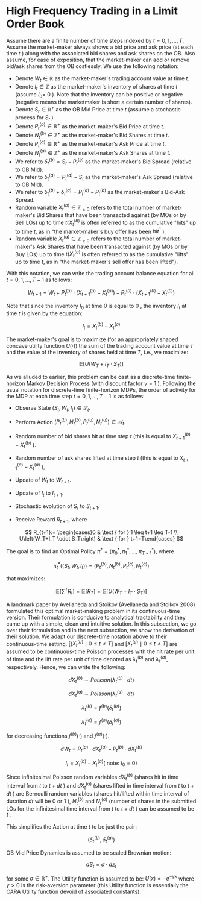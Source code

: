 # High Frequency Trading in a Limit Order Book

Assume there are a finite number of time steps indexed by $t=0,1, \ldots, T$. Assume the market-maker always shows a bid price and ask price (at each time $t$ ) along with the associated bid shares and ask shares on the OB. Also assume, for ease of exposition, that the market-maker can add or remove bid/ask shares from the OB costlessly. We use the following notation:
- Denote $W_t \in \mathbb{R}$ as the market-maker's trading account value at time $t$.
- Denote $I_t \in \mathbb{Z}$ as the market-maker's inventory of shares at time $t$ (assume $I_0=$ 0 ). Note that the inventory can be positive or negative (negative means the marketmaker is short a certain number of shares).
- Denote $S_t \in \mathbb{R}^{+}$ as the OB Mid Price at time $t$ (assume a stochastic process for $S_t$ )
- Denote $P_t^{(b)} \in \mathbb{R}^{+}$ as the market-maker's Bid Price at time $t$.
- Denote $N_t^{(b)} \in \mathbb{Z}^{+}$ as the market-maker's Bid Shares at time $t$.
- Denote $P_t^{(a)} \in \mathbb{R}^{+}$ as the market-maker's Ask Price at time $t$.
- Denote $N_t^{(a)} \in \mathbb{Z}^{+}$ as the market-maker's Ask Shares at time $t$.
- We refer to $\delta_t^{(b)}=S_t-P_t^{(b)}$ as the market-maker's Bid Spread (relative to OB Mid).
- We refer to $\delta_t^{(a)}=P_t^{(a)}-S_t$ as the market-maker's Ask Spread (relative to OB Mid).
- We refer to $\delta_t^{(b)}+\delta_t^{(a)}=P_t^{(a)}-P_t^{(b)}$ as the market-maker's Bid-Ask Spread.
- Random variable $X_t^{(b)} \in \mathbb{Z}_{\geq 0}$ refers to the total number of market-maker's Bid Shares that have been transacted against (by MOs or by Sell LOs) up to time $t\left(X_t^{(b)}\right.$ is often referred to as the cumulative "hits" up to time $t$, as in "the market-maker's buy offer has been $h i t^{\prime \prime}$ ).
- Random variable $X_t^{(a)} \in \mathbb{Z}_{\geq 0}$ refers to the total number of market-maker's Ask Shares that have been transacted against (by MOs or by Buy LOs) up to time $t\left(X_t^{(a)}\right.$ is often referred to as the cumulative "lifts" up to time $t$, as in "the market-maker's sell offer has been lifted").

With this notation, we can write the trading account balance equation for all $t=0,1, \ldots, T-1$ as follows:

$$
W_{t+1}=W_t+P_t^{(a)} \cdot\left(X_{t+1}^{(a)}-X_t^{(a)}\right)-P_t^{(b)} \cdot\left(X_{t+1}^{(b)}-X_t^{(b)}\right)
$$

Note that since the inventory $I_0$ at time 0 is equal to 0 , the inventory $I_t$ at time $t$ is given by the equation:

$$
I_t=X_t^{(b)}-X_t^{(a)}
$$

The market-maker's goal is to maximize (for an appropriately shaped concave utility function $U(\cdot))$ the sum of the trading account value at time $T$ and the value of the inventory of shares held at time $T$, i.e., we maximize:

$$
\mathbb{E}\left[U\left(W_T+I_T \cdot S_T\right)\right]
$$



As we alluded to earlier, this problem can be cast as a discrete-time finite-horizon Markov Decision Process (with discount factor $\gamma=1$ ). Following the usual notation for discrete-time finite-horizon MDPs, the order of activity for the MDP at each time step $t=0,1, \ldots, T-1$ is as follows:

- Observe State $\left(S_t, W_t, I_t\right) \in \mathcal{S}_t$.

- Perform Action $\left(P_t^{(b)}, N_t^{(b)}, P_t^{(a)}, N_t^{(a)}\right) \in \mathcal{A}_t$.
- Random number of bid shares hit at time step $t$ (this is equal to $X_{t+1}^{(b)}-X_t^{(b)}$ ).
- Random number of ask shares lifted at time step $t$ (this is equal to $X_{t+1}^{(a)}-X_t^{(a)}$ ),
- Update of $W_t$ to $W_{t+1}$.
- Update of $I_t$ to $I_{t+1}$.
- Stochastic evolution of $S_t$ to $S_{t+1}$.
- Receive Reward $R_{t+1}$, where

$$
R_{t+1}:= \begin{cases}0 & \text { for } 1 \leq t+1 \leq T-1 \\ U\left(W_T+I_T \cdot S_T\right) & \text { for } t+1=T\end{cases}
$$

The goal is to find an Optimal Policy $\pi^* =\left(\pi_0^*, \pi_1^*, \ldots, \pi_{T-1}^*\right)$, where

$$
\pi_t^*\left(\left(S_t, W_t, I_t\right)\right)=\left(P_t^{(b)}, N_t^{(b)}, P_t^{(a)}, N_t^{(a)}\right)
$$

that maximizes:

$$
\mathbb{E}\left[\sum^T R_t\right]=\mathbb{E}\left[R_T\right]=\mathbb{E}\left[U\left(W_T+I_T \cdot S_T\right)\right]
$$

A landmark paper by Avellaneda and Stoikov (Avellaneda and Stoikov 2008) formulated this optimal market-making problem in its continuous-time version. Their formulation is conducive to analytical tractability and they came up with a simple, clean and intuitive solution. In this subsection, we go over their formulation and in the next subsection, we show the derivation of their solution. We adapt our discrete-time notation above to their continuous-time setting.
$\left[\left(X_t^{(b)} \mid 0 \leq t<T\right]\right.$ and $\left[X_t^{(a)} \mid 0 \leq t<T\right]$ are assumed to be continuous-time Poisson processes with the hit rate per unit of time and the lift rate per unit of time denoted as $\lambda_t^{(b)}$ and $\lambda_t^{(a)}$, respectively. Hence, we can write the following:

$$d X_t^{(b)} \sim {Poisson}\left(\lambda_t^{(b)} \cdot d t\right) $$

$$ d X_t^{(a)} \sim {Poisson}\left(\lambda_t^{(a)} \cdot d t\right) $$

$$ \lambda_t^{(b)}=f^{(b)}\left(\delta_t^{(b)}\right) $$

$$ \lambda_t^{(a)}=f^{(a)}\left(\delta_t^{(a)}\right) $$

for decreasing functions $f^{(b)}(\cdot)$ and $f^{(a)}(\cdot)$.

$$ d W_t=P_t^{(a)} \cdot d X_t^{(a)}-P_t^{(b)} \cdot d X_t^{(b)} $$

$$I_t=X_t^{(b)}-X_t^{(a)}\left(\text { note: } I_0=0\right) $$

Since infinitesimal Poisson random variables $d X_t^{(b)}$ (shares hit in time interval from $t$ to $t+d t$ ) and $d X_t^{(a)}$ (shares lifted in time interval from $t$ to $t+d t$ ) are Bernoulli random variables (shares hit/lifted within time interval of duration $d t$ will be 0 or 1 ), $N_t^{(b)}$ and $N_t^{(a)}$ (number of shares in the submitted LOs for the infinitesimal time interval from $t$ to $t+d t$ ) can be assumed to be 1 .

This simplifies the Action at time $t$ to be just the pair:

$$
\left(\delta_t^{(b)}, \delta_t^{(a)}\right)
$$

OB Mid Price Dynamics is assumed to be scaled Brownian motion:

$$
d S_t=\sigma \cdot d z_t
$$

for some $\sigma \in \mathbb{R}^{+}$.
The Utility function is assumed to be: $U(x)=-e^{-\gamma x}$ where $\gamma>0$ is the risk-aversion parameter (this Utility function is essentially the CARA Utility function devoid of associated constants).


